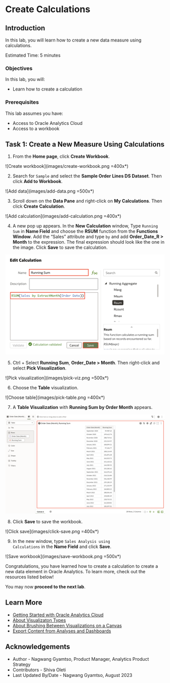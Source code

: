 # Create Calculations

## Introduction

In this lab, you will learn how to create a new data measure using calculations.

Estimated Time: 5 minutes

### Objectives

In this lab, you will:
* Learn how to create a calculation

### Prerequisites

This lab assumes you have:
* Access to Oracle Analytics Cloud
* Access to a workbook

## Task 1: Create a New Measure Using Calculations

1. From the **Home page**, click **Create Workbook**.

  ![Create workbook](images/create-workbook.png =400x*)

2. Search for <code>Sample</code> and select the **Sample Order Lines DS Dataset**. Then click **Add to Workbook**.

  ![Add data](images/add-data.png =500x*)

3. Scroll down on the **Data Pane** and right-click on **My Calculations**. Then click **Create Calculation**.

  ![Add calculation](images/add-calculation.png =400x*)

4. A new pop up appears. In the **New Calculation** window, Type <code>Running Sum</code> in **Name Field** and choose the **RSUM** function from the **Functions Window**. Add the “Sales” attribute and type <code>by</code> and add **Order_Date_R > Month** to the expression. The final expression should look like the one in the image. Click **Save** to save the calculation.

  ![Running sum](images/running-sum.png)

5. Ctrl + Select **Running Sum**, **Order_Date > Month**. Then right-click and select **Pick Visualization**.

  ![Pick visualization](images/pick-viz.png =500x*)

6. Choose the **Table** visualization.

  ![Choose table](images/pick-table.png =400x*)

7. A **Table Visualization** with **Running Sum by Order Month** appears.

  ![Table results](images/table-viz.png)

8. Click **Save** to save the workbook.

  ![Click save](images/click-save.png =400x*)

9. In the new window, type <code>Sales Analysis using Calculations</code> in the **Name Field** and click **Save**.

  ![Save workbook](images/save-workbook.png =500x*)

Congratulations, you have learned how to create a calculation to create a new data element in Oracle Analytics. To learn more, check out the resources listed below!

You may now **proceed to the next lab**.

## Learn More
* [Getting Started with Oracle Analytics Cloud](https://docs.oracle.com/en/cloud/paas/analytics-cloud/acsgs/what-is-oracle-analytics-cloud.html#GUID-E68C8A55-1342-43BB-93BC-CA24E353D873)
* [About Visualizaton Types](https://docs.oracle.com/en/cloud/paas/analytics-cloud/acubi/visualization-types.html)
* [About Brushing Between Visualizations on a Canvas](https://docs.oracle.com/en/cloud/paas/analytics-cloud/acubi/brushing-visualizations-canvas.html)
* [Export Content from Analyses and Dashboards](https://docs.oracle.com/en/cloud/paas/analytics-cloud/acubi/export-content-analyses-and-dashboards.html#GUID-317A5C27-0C7C-4026-9D4D-3AF4773C9725)

## Acknowledgements
* Author - Nagwang Gyamtso, Product Manager, Analytics Product Strategy
* Contributors - Shiva Oleti
* Last Updated By/Date - Nagwang Gyamtso, August 2023
